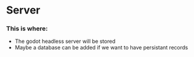 # Server
### This is where:
- The godot headless server will be stored
- Maybe a database can be added if we want to have persistant records